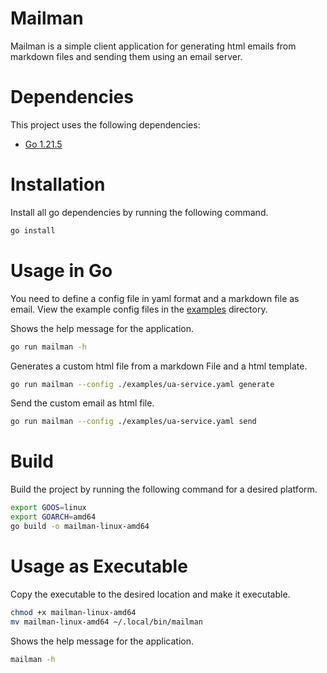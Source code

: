# Mailman

Mailman is a simple client application for generating html emails from markdown files and sending them using an email server.

# Dependencies

This project uses the following dependencies:

- [Go 1.21.5](https://go.dev/doc/install)

# Installation

Install all go dependencies by running the following command.

```bash
go install
```

# Usage in Go

You need to define a config file in yaml format and a markdown file as email. View the example config files in the [examples](examples) directory.

Shows the help message for the application. 
```bash
go run mailman -h
```

Generates a custom html file from a markdown File and a html template.

```bash
go run mailman --config ./examples/ua-service.yaml generate
```

Send the custom email as html file.

```bash
go run mailman --config ./examples/ua-service.yaml send
```

# Build

Build the project by running the following command for a desired platform.

```bash
export GOOS=linux
export GOARCH=amd64
go build -o mailman-linux-amd64
```

# Usage as Executable

Copy the executable to the desired location and make it executable.

```bash
chmod +x mailman-linux-amd64
mv mailman-linux-amd64 ~/.local/bin/mailman
```

Shows the help message for the application. 
```bash
mailman -h
```



